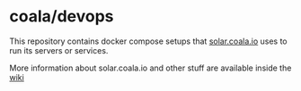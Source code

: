 # coala/devops

This repository contains docker compose setups that [solar.coala.io][solar]
uses to run its servers or services.

More information about solar.coala.io and other stuff are available inside
the [wiki][wiki]

[solar]: https://solar.coala.io
[wiki]: https://github.com/coala/devops/wiki 
